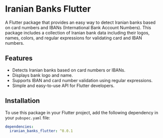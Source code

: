 # Iranian Banks Flutter

A Flutter package that provides an easy way to detect Iranian banks based on card numbers and IBANs (International Bank Account Numbers). This package includes a collection of Iranian bank data including their logos, names, colors, and regular expressions for validating card and IBAN numbers.

## Features

- Detects Iranian banks based on card numbers or IBANs.
- Displays bank logo and name.
- Supports IBAN and card number validation using regular expressions.
- Simple and easy-to-use API for Flutter developers.

## Installation

To use this package in your Flutter project, add the following dependency in your `pubspec.yaml` file:

```yaml
dependencies:
  iranian_banks_flutter: ^0.0.1
